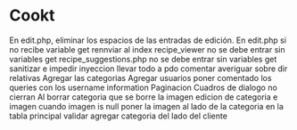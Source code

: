 # Cookt
En edit.php, eliminar los espacios de las entradas de edición.
En edit.php si no recibe variable get rennviar al index
recipe_viewer no se debe entrar sin variables get
recipe_suggestions.php no se debe entrar sin variables get
sanitizar e impedir inyeccion
llevar todo a pdo
comentar
averiguar sobre dir relativas
Agregar las categorias
Agregar usuarios
poner comentado los queries con los username information
Paginacion
Cuadros de dialogo no cierran
Al borrar categoria que se borre la imagen
edicion de categoria e imagen
cuando imagen is null
poner la imagen al lado de la categoria en la tabla principal
validar agregar categoria del lado del cliente